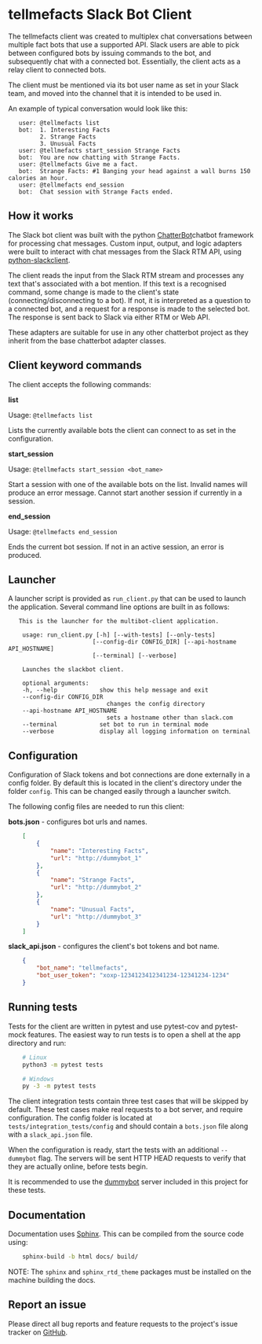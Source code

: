 # tellmefacts Slack Bot Client

The tellmefacts client was created to multiplex chat conversations between multiple
fact bots that use a supported API. Slack users are able to pick between
configured bots by issuing commands to the bot, and subsequently chat with a
connected bot. Essentially, the client acts as a relay client to connected bots.

The client must be mentioned via its bot user name as set in your Slack team, and
moved into the channel that it is intended to be used in.

An example of typical conversation would look like this:

```
   user: @tellmefacts list
   bot:  1. Interesting Facts
         2. Strange Facts
         3. Unusual Facts
   user: @tellmefacts start_session Strange Facts
   bot:  You are now chatting with Strange Facts.
   user: @tellmefacts Give me a fact.
   bot:  Strange Facts: #1 Banging your head against a wall burns 150 calories an hour.
   user: @tellmefacts end_session
   bot:  Chat session with Strange Facts ended.
```

## How it works

The Slack bot client was built with the python [ChatterBot](https://github.com/gunthercox/ChatterBot)chatbot framework for processing chat messages. Custom input, output, and logic
adapters were built to interact with chat messages from the Slack RTM API, using 
[python-slackclient](https://github.com/slackapi/python-slackclient).

The client reads the input from the Slack RTM stream and processes any text that's
associated with a bot mention. If this text is a recognised command, some change
is made to the client's state (connecting/disconnecting to a bot). If not, it is
interpreted as a question to a connected bot, and a request for a response is
made to the selected bot. The response is sent back to Slack via either RTM or
Web API.

These adapters are suitable for use in any other chatterbot project as they
inherit from the base chatterbot adapter classes.

## Client keyword commands

The client accepts the following commands:

**list**

Usage: `@tellmefacts list`

Lists the currently available bots the client can connect to as set in the
configuration.

**start_session**

Usage: `@tellmefacts start_session <bot_name>`

Start a session with one of the available bots on the list. Invalid names will
produce an error message. Cannot start another session if currently in a
session.

**end_session**

Usage: `@tellmefacts end_session`

Ends the current bot session. If not in an active session, an error is produced.

## Launcher

A launcher script is provided as `run_client.py` that can be used to
launch the application. Several command line options are built in as follows:

```
   This is the launcher for the multibot-client application.

    usage: run_client.py [-h] [--with-tests] [--only-tests]
                        [--config-dir CONFIG_DIR] [--api-hostname API_HOSTNAME]
                        [--terminal] [--verbose]

    Launches the slackbot client.

    optional arguments:
    -h, --help            show this help message and exit
    --config-dir CONFIG_DIR
                            changes the config directory
    --api-hostname API_HOSTNAME
                            sets a hostname other than slack.com
    --terminal            set bot to run in terminal mode
    --verbose             display all logging information on terminal
```

## Configuration

Configuration of Slack tokens and bot connections are done externally in a
config folder. By default this is located in the client's directory under the
folder `config`. This can be changed easily through a launcher switch.

The following config files are needed to run this client:

**bots.json** - configures bot urls and names.

```json
    [
        {
            "name": "Interesting Facts",
            "url": "http://dummybot_1"
        },
        {
            "name": "Strange Facts",
            "url": "http://dummybot_2"
        },
        {
            "name": "Unusual Facts",
            "url": "http://dummybot_3"
        }
    ]
```

**slack_api.json** - configures the client's bot tokens and bot name.

```json
    {
        "bot_name": "tellmefacts",
        "bot_user_token": "xoxp-1234123412341234-12341234-1234"
    }
```

## Running tests

Tests for the client are written in pytest and use pytest-cov and pytest-mock
features. The easiest way to run tests is to open a shell at the app directory
and run:

```bash
    # Linux
    python3 -m pytest tests

    # Windows
    py -3 -m pytest tests
```

The client integration tests contain three test cases that will be skipped by
default. These test cases make real requests to a bot server, and require
configuration. The config folder is located at `tests/integration_tests/config`
and should contain a `bots.json` file along with a `slack_api.json` file.

When the configuration is ready, start the tests with an additional `--dummybot`
flag. The servers will be sent HTTP HEAD requests to verify that they are actually 
online, before tests begin.

It is recommended to use the [dummybot](https://github.com/TheGuardianWolf/tellmefacts/tree/master/dummybot) server 
included in this project for these tests.

## Documentation

Documentation uses [Sphinx](http://www.sphinx-doc.org). This can be compiled
from the source code using:

```bash
    sphinx-build -b html docs/ build/
```

NOTE: The `sphinx` and `sphinx_rtd_theme` packages must be installed on the
machine building the docs.

## Report an issue

Please direct all bug reports and feature requests to the project's issue
tracker on [GitHub](https://github.com/TheGuardianWolf/tellmefacts/issues/).
